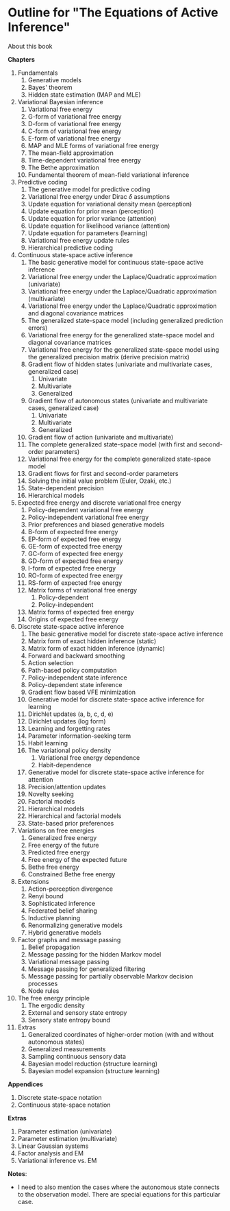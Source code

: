 # Outline for "The Equations of Active Inference"

About this book

**Chapters**

1. Fundamentals
   1. Generative models
   2. Bayes' theorem
   3. Hidden state estimation (MAP and MLE)
2. Variational Bayesian inference
   1. Variational free energy
   2. G-form of variational free energy
   3. D-form of variational free energy
   4. C-form of variational free energy
   5. E-form of variational free energy
   6. MAP and MLE forms of variational free energy
   7. The mean-field approximation
   8. Time-dependent variational free energy
   9. The Bethe approximation
   10. Fundamental theorem of mean-field variational inference
3. Predictive coding
   1. The generative model for predictive coding
   2. Variational free energy under Dirac $\delta$ assumptions
   3. Update equation for variational density mean (perception)
   4. Update equation for prior mean (perception)
   5. Update equation for prior variance (attention)
   6. Update equation for likelihood variance (attention)
   7. Update equation for parameters (learning)
   8. Variational free energy update rules
   9. Hierarchical predictive coding
4. Continuous state-space active inference
   1. The basic generative model for continuous state-space active inference
   2. Variational free energy under the Laplace/Quadratic approximation (univariate)
   3. Variational free energy under the Laplace/Quadratic approximation (multivariate)
   4. Variational free energy under the Laplace/Quadratic approximation and diagonal covariance matrices
   5. The generalized state-space model (including generalized prediction errors)
   6. Variational free energy for the generalized state-space model and diagonal covariance matrices
   7. Variational free energy for the generalized state-space model using the generalized precision matrix (derive precision matrix)
   8. Gradient flow of hidden states (univariate and multivariate cases, generalized case)
      1. Univariate
      2. Multivariate
      3. Generalized
   9. Gradient flow of autonomous states (univariate and multivariate cases, generalized case)
      1. Univariate
      2. Multivariate
      3. Generalized
   10. Gradient flow of action (univariate and multivariate)
   11. The complete generalized state-space model (with first and second-order parameters)
   12. Variational free energy for the complete generalized state-space model
   13. Gradient flows for first and second-order parameters
   14. Solving the initial value problem (Euler, Ozaki, etc.)
   15. State-dependent precision
   16. Hierarchical models
5. Expected free energy and discrete variational free energy
   1. Policy-dependent variational free energy
   2. Policy-independent variational free energy
   3. Prior preferences and biased generative models
   4. B-form of expected free energy
   5. EP-form of expected free energy
   6. GE-form of expected free energy
   7. GC-form of expected free energy
   8. GD-form of expected free energy
   9. I-form of expected free energy
   10. RO-form of expected free energy
   11. RS-form of expected free energy
   12. Matrix forms of variational free energy
       1. Policy-dependent
       2. Policy-independent
   13. Matrix forms of expected free energy
   14. Origins of expected free energy
6. Discrete state-space active inference
   1. The basic generative model for discrete state-space active inference
   2. Matrix form of exact hidden inference (static)
   3. Matrix form of exact hidden inference (dynamic)
   4. Forward and backward smoothing
   5. Action selection
   6. Path-based policy computation
   7. Policy-independent state inference
   8. Policy-dependent state inference
   9. Gradient flow based VFE minimization
   10. Generative model for discrete state-space active inference for learning
   11. Dirichlet updates (a, b, c, d, e)
   12. Dirichlet updates (log form)
   13. Learning and forgetting rates
   14. Parameter information-seeking term
   15. Habit learning
   16. The variational policy density
       1. Variational free energy dependence
       2. Habit-dependence
   17. Generative model for discrete state-space active inference for attention
   18. Precision/attention updates
   19. Novelty seeking
   20. Factorial models
   21. Hierarchical models
   22. Hierarchical and factorial models
   23. State-based prior preferences
7. Variations on free energies
   1. Generalized free energy
   2. Free energy of the future
   3. Predicted free energy
   4. Free energy of the expected future
   5. Bethe free energy
   6. Constrained Bethe free energy
8. Extensions
   1. Action-perception divergence
   2. Renyi bound
   3. Sophisticated inference
   4. Federated belief sharing
   5. Inductive planning
   6. Renormalizing generative models
   7. Hybrid generative models
9. Factor graphs and message passing
   1. Belief propagation
   2. Message passing for the hidden Markov model
   3. Variational message passing
   4. Message passing for generalized filtering
   5. Message passing for partially observable Markov decision processes
   6. Node rules
10. The free energy principle
    1. The ergodic density
    2. External and sensory state entropy
    3. Sensory state entropy bound
11. Extras
    1. Generalized coordinates of higher-order motion (with and without autonomous states)
    2. Generalized measurements
    3. Sampling continuous sensory data
    4. Bayesian model reduction (structure learning)
    5. Bayesian model expansion (structure learning)

**Appendices**

1. Discrete state-space notation
2. Continuous state-space notation



**Extras**

1. Parameter estimation (univariate)
2. Parameter estimation (multivariate)
3. Linear Gaussian systems
4. Factor analysis and EM
5. Variational inference vs. EM



**Notes**:

* I need to also mention the cases where the autonomous state connects to the observation model. There are special equations for this particular case.